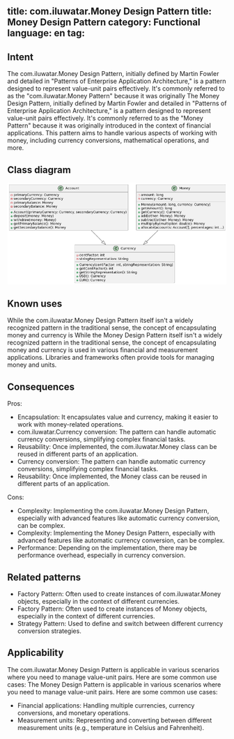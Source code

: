 title: com.iluwatar.Money Design Pattern
title: Money Design Pattern
category: Functional
language: en
tag:
---

## Intent

The com.iluwatar.Money Design Pattern, initially defined by Martin Fowler and detailed in "Patterns of Enterprise Application Architecture,"
is a pattern designed to represent value-unit pairs effectively. It's commonly referred to as the "com.iluwatar.Money Pattern" because it was originally
The Money Design Pattern, initially defined by Martin Fowler and detailed in "Patterns of Enterprise Application Architecture,"
is a pattern designed to represent value-unit pairs effectively. It's commonly referred to as the "Money Pattern" because it was originally
introduced in the context of financial applications. This pattern aims to handle various aspects of working with money, including currency
conversions, mathematical operations, and more.
## Class diagram
![alt text](./etc/money.png "com.iluwatar.Money")

## Known uses

While the com.iluwatar.Money Design Pattern itself isn't a widely recognized pattern in the traditional sense, the concept of encapsulating money and currency is
While the Money Design Pattern itself isn't a widely recognized pattern in the traditional sense, the concept of encapsulating money and currency is
used in various financial and measurement applications. Libraries and frameworks often provide tools for managing money and units.

## Consequences

Pros:
- Encapsulation: It encapsulates value and currency, making it easier to work with money-related operations.
- com.iluwatar.Currency conversion: The pattern can handle automatic currency conversions, simplifying complex financial tasks.
- Reusability: Once implemented, the com.iluwatar.Money class can be reused in different parts of an application.
- Currency conversion: The pattern can handle automatic currency conversions, simplifying complex financial tasks.
- Reusability: Once implemented, the Money class can be reused in different parts of an application.

Cons:
- Complexity: Implementing the com.iluwatar.Money Design Pattern, especially with advanced features like automatic currency conversion, can be complex.
- Complexity: Implementing the Money Design Pattern, especially with advanced features like automatic currency conversion, can be complex.
- Performance: Depending on the implementation, there may be performance overhead, especially in currency conversion.

## Related patterns

- Factory Pattern: Often used to create instances of com.iluwatar.Money objects, especially in the context of different currencies.
- Factory Pattern: Often used to create instances of Money objects, especially in the context of different currencies.
- Strategy Pattern: Used to define and switch between different currency conversion strategies.

## Applicability

The com.iluwatar.Money Design Pattern is applicable in various scenarios where you need to manage value-unit pairs. Here are some common use cases:
The Money Design Pattern is applicable in various scenarios where you need to manage value-unit pairs. Here are some common use cases:

- Financial applications: Handling multiple currencies, currency conversions, and monetary operations.
- Measurement units: Representing and converting between different measurement units (e.g., temperature in Celsius and Fahrenheit).